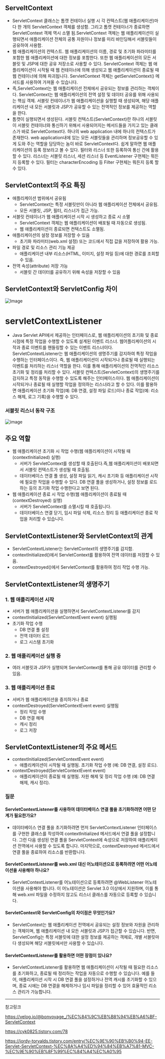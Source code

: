 ## ServeltContext
- ServletContext 클래스는 톰캣 컨테이너 실행 시 각 컨텍스트(웹 애플리케이션)마다 한 개의 ServletContext 객체를 생성함. 그리고 톰캣 컨테이너가 종료하면 ServletContext 객체 역시 소멸 됨.ServletContext 객체는 웹 애플리케이션이 실행되면서 애플리케이션 전체의 공통 자원이나 정보를 미리 바인딩해서 서블릿들이 공유하여 사용함. 
- 웹 애플리케이션의 컨텍스트. 웹 애플리케이션의 이름, 경로 및 초기화 파라미터를 포함한 웹 애플리케이션에 대한 정보를 포함한다. 또한 웹 애플리케이션의 모든 서블릿 및 JSP에 대한 공유 저장소로 사용할 수 있다. ServletContext 객체는 웹 애플리케이션이 시작될 때 웹 컨테이너에 의해 생성되고 웹 애플리케이션이 종료될 때 웹 컨테이너에 의해 파괴됩니다. ServletContext 객체는 getServletContext() 메서드를 사용하여 가져올 수 있습니다. 
- 즉,ServletContext는 웹 애플리케이션 전체에서 공유되는 정보를 관리하는 객체이다. ServletContext는 웹 애플리케이션의 전역 설정 및 데이터 공유를 위해 사용되는 핵심 객체. 서블릿 컨테이너가 웹 애플리케이션을 실행할 때 생성되며, 해당 애플리케이션 내 모든 서블릿과 JSP가 공유할 수 있는 전역적인 정보를 제공하는 역할을 한다.
- 톰캣이 실행되면서 생성된다. 서블릿 컨텍스트(ServletContext)란 하나의 서블릿이 서블릿 컨테이너와 통신하기 위해서 사용되어지는 메서드들을 가지고 있는 클래스가 바로 ServletContext다.
하나의 web application 내에 하나의 컨텍스트가 존재한다. web application내에 있는 모든 서블릿들을 관리하며 정보공유할 수 있게 도와 주는 역할을 담당하는 놈이 바로 ServletContext다. 쉽게 말하면 웹 애플리케이션의 등록 정보라고 볼 수 있다. 필터와 리스너 또한 등록하여 통신 간에 활용할 수 있다. 리스너는 서블릿 리스너, 세션 리스너 등 EventListener 구현체는 뭐든지 등록할 수 있다. 필터는 characterEncoding 등 Filter 구현체는 뭐든지 등록 할 수 있다.

## ServletContext의 주요 특징
- 애플리케이션 범위에서 공유됨
    - ServletContext는 특정 서블릿만이 아니라 웹 애플리케이션 전체에서 공유됨.
    - 모든 서블릿, JSP, 필터, 리스너가 접근 가능.
- 서블릿 컨테이너가 웹 애플리케이션 시작 시 생성하고 종료 시 소멸
    - ServletContext 객체는 웹 애플리케이션이 배포될 때 자동으로 생성됨.
    - 웹 애플리케이션이 종료되면 컨텍스트도 소멸됨.
- 애플리케이션의 설정 정보를 저장할 수 있음
    - 초기화 파라미터(web.xml 설정) 또는 코드에서 직접 값을 저장하여 활용 가능.
- 파일 경로 및 리소스 관리 기능 제공
    - 애플리케이션 내부 리소스(HTML, 이미지, 설정 파일 등)에 대한 경로를 조회할 수 있음.
- 전역 속성(attribute) 저장 가능
    - 서블릿 간 데이터를 공유하기 위해 속성을 저장할 수 있음

## ServletContext와 ServletConfig 차이
![Image](https://github.com/user-attachments/assets/79b3f9bf-027e-46e9-90c1-fafbe7f73e4b)

# servletContextListener
-  Java Servlet API에서 제공하는 인터페이스로, 웹 애플리케이션의 초기화 및 종료 시점에 특정 작업을 수행할 수 있도록 설계된 이벤트 리스너.  웹어플리케이션의 시작과 종료 이벤트를 핸들링할 수 있는 이벤트 리스너이다. ServletContextListener는 웹 애플리케이션의 생명주기를 감지하여 특정 작업을 수행하는 인터페이스이다. 즉, 웹 애플리케이션이 시작되거나 종료될 때 실행되는 이벤트를 처리하는 리스너 역할을 한다. 이를 통해 애플리케이션의 전역적인 리소스 초기화 및 정리를 처리할 수 있다. 서블릿 컨텍스트(ServletContext)의 생명주기를 감지하고 특정 동작을 수행할 수 있도록 해주는 인터페이스이다. 웹 애플리케이션이 시작되거나 종료될 때 실행할 작업을 정의하는 리스너라고 할 수 있다. 이를 활용하면 애플리케이션 초기화 작업(예: DB 연결, 설정 파일 로드)이나 종료 작업(예: 리소스 해제, 로그 기록)을 수행할 수 있다.

### 서블릿 리스너 동작 구조 
![image](https://github.com/user-attachments/assets/5d18c53e-486d-49fe-b59f-3f1f042dfff2)

## 주요 역할
- 웹 애플리케이션 초기화 시 작업 수행(웹 애플리케이션이 시작될 때(contextInitialized) 실행)
    - 서버가 ServletContext를 생성할 때 호출된다.즉,웹 애플리케이션이 배포되면서 서블릿 컨텍스트가 생성될 때 호출됨.
    - 데이터베이스 연결 풀 생성, 설정 파일 읽기, 캐시 초기화 등 애플리케이션 시작에 필요한 작업을 수행할 수 있다. DB 연결 풀을 생성하거나, 설정 정보를 로드하는 등의 초기화 작업 수행한다고 보면 된다.
- 웹 애플리케이션 종료 시 작업 수행(웹 애플리케이션이 종료될 때(contextDestroyed) 실행)
    - 서버가 ServletContext를 소멸시킬 때 호출됩니다.
    - 데이터베이스 연결 닫기, 임시 파일 삭제, 리소스 정리 등 애플리케이션 종료 작업을 처리할 수 있습니다.

## ServletContextListener와 ServletContext의 관계
- ServletContextListener는 ServletContext의 생명주기를 감지함.
- contextInitialized()에서 ServletContext를 활용하여 전역 데이터를 저장할 수 있음.
- contextDestroyed()에서 ServletContext를 활용하여 정리 작업 수행 가능.

## ServletContextListener의 생명주기
### 1. 웹 애플리케이션 시작
- 서버가 웹 애플리케이션을 실행하면서 ServletContextListener를 감지
- contextInitialized(ServletContextEvent event) 실행됨
- 초기화 작업 수행
    - DB 연결 풀 설정
    - 전역 데이터 로드
    - 로그 시스템 초기화
### 2. 웹 애플리케이션 실행 중
- 여러 서블릿과 JSP가 실행되며 ServletContext를 통해 공유 데이터를 관리할 수 있음.
### 3. 웹 애플리케이션 종료
- 서버가 웹 애플리케이션을 중지하거나 종료
- contextDestroyed(ServletContextEvent event) 실행됨
    - 정리 작업 수행
    - DB 연결 해제
    - 캐시 정리
    - 로그 저장

## ServletContextListener의 주요 메서드
- contextInitialized(ServletContextEvent event)
    - 애플리케이션이 시작될 때 실행됨. 초기화 작업 수행 (예: DB 연결, 설정 로드).
- contextDestroyed(ServletContextEvent event)
    - 애플리케이션이 종료될 때 실행됨. 자원 해제 및 정리 작업 수행 (예: DB 연결 해제, 캐시 정리).


### 질문
#### ServletContextListener를 사용하여 데이터베이스 연결 풀을 초기화하려면 어떤 단계가 필요한가요?
- 데이터베이스 연결 풀을 초기화하려면 먼저 ServletContextListener 인터페이스를 구현한 클래스를 작성하여 contextInitialized 메서드에서 연결 풀을 설정합니다. 그런 다음 생성된 연결 풀을 ServletContext에 속성으로 저장하여 애플리케이션 전역에서 사용할 수 있도록 합니다. 마지막으로, contextDestroyed 메서드에서 연결 풀을 종료하여 리소스를 반환합니다.

#### ServletContextListener를 web.xml 대신 어노테이션으로 등록하려면 어떤 어노테이션을 사용해야 하나요?
- ServletContextListener를 어노테이션으로 등록하려면 @WebListener 어노테이션을 사용해야 합니다. 이 어노테이션은 Servlet 3.0 이상에서 지원하며, 이를 통해 web.xml 파일을 수정하지 않고도 리스너 클래스를 자동으로 등록할 수 있습니다.

#### ServletContext와 ServletConfig의 차이점은 무엇인가요?
- ServletContext는 웹 애플리케이션 전역에서 공유되는 설정 정보와 자원을 관리하는 객체이며, 웹 애플리케이션 내 모든 서블릿과 JSP가 접근할 수 있습니다. 반면, ServletConfig는 특정 서블릿에 대한 설정 정보를 제공하는 객체로, 개별 서블릿마다 생성되며 해당 서블릿에서만 사용할 수 있습니다.

#### ServletContextListener를 활용하면 어떤 장점이 있나요?
- ServletContextListener를 활용하면 웹 애플리케이션이 시작될 때 필요한 리소스를 초기화하고, 종료될 때 정리하는 작업을 자동으로 수행할 수 있습니다. 예를 들어, 애플리케이션 시작 시 DB 연결 풀을 설정하거나 전역 캐시를 초기화할 수 있으며, 종료 시에는 DB 연결을 해제하거나 임시 파일을 정리할 수 있어 효율적인 리소스 관리가 가능합니다.

---

참고링크 

https://velog.io/@bonvoyage_/%EC%84%9C%EB%B8%94%EB%A6%BF-ServletContext

https://cyk0825.tistory.com/78

https://jordy-torvalds.tistory.com/entry/%EC%9E%90%EB%B0%94-EE-Servlet-ServletContext-%EC%8A%A4%ED%94%84%EB%A7%81-MVC-%EC%9E%90%EB%8F%99%EC%84%A4%EC%A0%95
